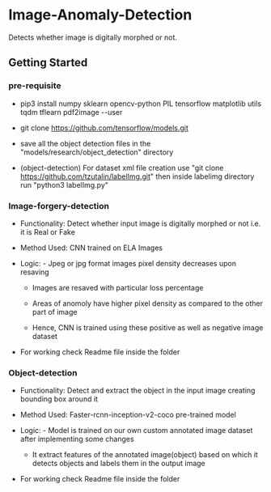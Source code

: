 # Image-Anomaly-Detection

Detects whether image is digitally morphed or not.

## Getting Started

### pre-requisite

* pip3 install numpy sklearn opencv-python PIL tensorflow matplotlib utils tqdm tflearn pdf2image --user

* git clone https://github.com/tensorflow/models.git

* save all the object detection files in the "models/research/object_detection" directory

* (object-detection) For dataset xml file creation use "git clone https://github.com/tzutalin/labelImg.git" then inside labelimg directory run "python3 labelImg.py"

### Image-forgery-detection

* Functionality: Detect whether input image is digitally morphed or not i.e. it is Real or Fake

* Method Used: CNN trained on ELA Images

* Logic: - Jpeg or jpg format images pixel density decreases upon resaving

	* Images are resaved with particular loss percentage
	
	* Areas of anomoly have higher pixel density as compared to the other part of image
	
	* Hence, CNN is trained using these positive as well as negative image dataset 
	
* For working check Readme file inside the folder

### Object-detection

* Functionality: Detect and extract the object in the input image creating bounding box around it

* Method Used: Faster-rcnn-inception-v2-coco pre-trained model

* Logic: - Model is trained on our own custom annotated image dataset after implementing some changes

	 * It extract features of the annotated image(object) based on which it detects objects and labels them in the output image
	 
* For working check Readme file inside the folder 
